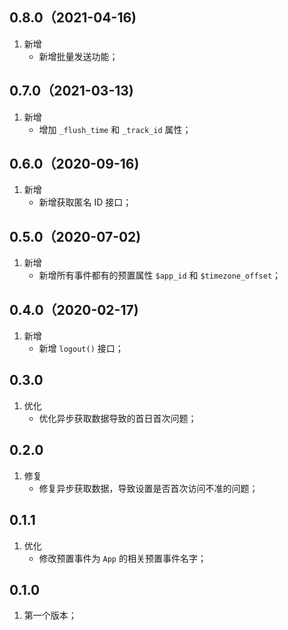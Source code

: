 ## 0.8.0（2021-04-16)
1. 新增
    - 新增批量发送功能；

## 0.7.0（2021-03-13)
1. 新增
    - 增加 `_flush_time` 和 `_track_id` 属性；	

## 0.6.0（2020-09-16)
1. 新增
    - 新增获取匿名 ID 接口；

## 0.5.0（2020-07-02)
1. 新增
    - 新增所有事件都有的预置属性 `$app_id` 和 `$timezone_offset`；

## 0.4.0（2020-02-17)
1. 新增
    - 新增 `logout()` 接口；

## 0.3.0
1. 优化
    - 优化异步获取数据导致的首日首次问题；

## 0.2.0
1. 修复
    - 修复异步获取数据，导致设置是否首次访问不准的问题；

## 0.1.1
1. 优化
    - 修改预置事件为 `App` 的相关预置事件名字；

## 0.1.0
1. 第一个版本；

